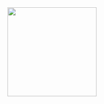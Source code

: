 <img src="https://i.pinimg.com/originals/80/5d/92/805d9290bf80860153c6804cc0ed2d3a.gif" height="200" width="200">


